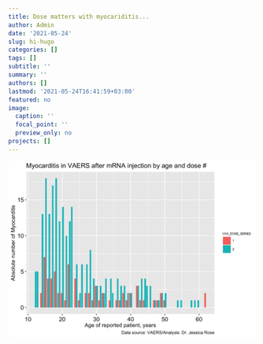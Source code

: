 ```yaml
---
title: Dose matters with myocariditis...
author: Admin
date: '2021-05-24'
slug: hi-hugo
categories: []
tags: []
subtitle: ''
summary: ''
authors: []
lastmod: '2021-05-24T16:41:59+03:00'
featured: no
image:
  caption: ''
  focal_point: ''
  preview_only: no
projects: []
---
```






<img src="Figs/unnamed-chunk-4-1.png" width="672" />
